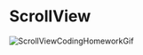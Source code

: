 # ScrollView
![ScrollViewCodingHomeworkGif](https://user-images.githubusercontent.com/50354222/161799126-98195714-5c4f-40af-883e-5a3d45aad893.gif)
